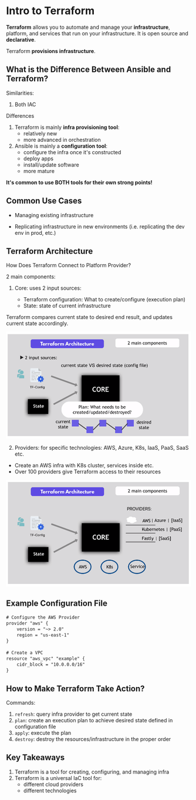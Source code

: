 # Intro to Terraform

**Terraform** allows you to automate and manage your **infrastructure**,
platform, and services that run on your infrastructure. It is open source and
**declarative**.

Terraform **provisions infrastructure**.

## What is the Difference Between Ansible and Terraform?

Similarities:

1. Both IAC

Differences

1. Terraform is mainly **infra provisioning tool**:
   - relatively new
   - more advanced in orchestration
2. Ansible is mainly a **configuration tool**:
   - configure the infra once it's constructed
   - deploy apps
   - install/update software
   - more mature

**It's common to use BOTH tools for their own strong points!**

## Common Use Cases

- Managing existing infrastructure

- Replicating infrastructure in new environments (i.e. replicating the dev env
  in prod, etc.)

## Terraform Architecture

How Does Terraform Connect to Platform Provider?

2 main components:

1. Core: uses 2 input sources:

   - Terraform configuration: What to create/configure (execution plan)
   - State: state of current infrastructure

Terraform compares current state to desired end result, and updates current
state accordingly.

![terraform architecture 1](./terraform-arch.png)

2. Providers: for specific technologies: AWS, Azure, K8s, IaaS, PaaS, SaaS etc.

- Create an AWS infra with K8s cluster, services inside etc.
- Over 100 providers give Terraform access to their resources

![terraform architecture 2](./terraform-arch2.png)

## Example Configuration File

```
# Configure the AWS Provider
provider "aws" {
    version = "~> 2.0"
    region = "us-east-1"
}

# Create a VPC
resource "aws_vpc" "example" {
    cidr_block = "10.0.0.0/16"
}
```

## How to Make Terraform Take Action?

Commands:

1. `refresh`: query infra provider to get current state
2. `plan`: create an execution plan to achieve desired state defined in
   configuration file
3. `apply`: execute the plan
4. `destroy`: destroy the resources/infrastructure in the proper order

## Key Takeaways

1. Terraform is a tool for creating, configuring, and managing infra
2. Terraform is a universal IaC tool for:
   - different cloud providers
   - different technologies
